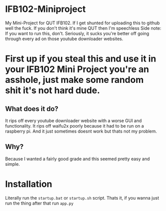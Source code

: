 # IFB102-Miniproject
My Mini-Project for QUT IFB102.
If I get shunted for uploading this to github well the fuck. If you don't think it's mine QUT then I'm speechless
Side note: If you want to run this, don't. Seriously, it sucks you're better off going through every ad on those youtube downloader websites.

# First up if you steal this and use it in your IFB102 Mini Project you're an asshole, just make some random shit it's not hard dude.
## What does it do?
It rips off every youtube downloader website with a worse GUI and functionality. It rips off waifu2x poorly because it had to be run on a raspberry pi. And it just sometimes doesnt work but thats not my problem.

## Why?
Because I wanted a fairly good grade and this seemed pretty easy and simple.

# Installation
Literally run the `startup.bat` or `startup.sh` script.
Thats it, if you wanna just run the thing after that run `app.py`
